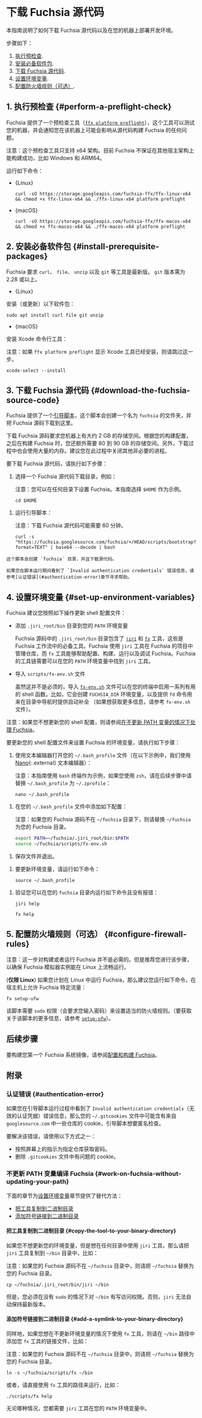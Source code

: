 <!--
# Download the Fuchsia source code
-->
# 下载 Fuchsia 源代码
<!--
This guide provides instructions on how to download the
Fuchsia source code and set up the Fuchsia development
environment on your machine.
-->
本指南说明了如何下载 Fuchsia 源代码以及在您的机器上部署开发环境。
<!--
The steps are:
-->
步骤如下：
<!--
1. [Perform a preflight check](#perform-a-preflight-check).
2. [Install prerequisite packages](#install-prerequisite-packages).
3. [Download the Fuchsia source code](#download-the-fuchsia-source-code).
4. [Set up environment variables](#set-up-environment-variables).
5. [Configure firewall rules (Optional)](#configure-firewall-rules).
-->
1. [执行预检查](#perform-a-preflight-check).
2. [安装必备软件包](#install-prerequisite-packages).
3. [下载 Fuchsia 源代码](#download-the-fuchsia-source-code).
4. [设置环境变量](#set-up-environment-variables).
5. [配置防火墙规则（可选）](#configure-firewall-rules).

<!--
## 1. Perform a preflight check {#perform-a-preflight-check}
-->
## 1. 执行预检查 {#perform-a-preflight-check}
<!--
Fuchsia provides a preflight check tool
([`ffx platform preflight`][ffx-platform-preflight])
that examines your machine and informs you of any issues that may
affect building Fuchsia from source on the machine.
-->
Fuchsia 提供了一个预检查工具（[`ffx platform preflight`][ffx-platform-preflight]），这个工具可以测试您的机器，并会通知您在该机器上可能会影响从源代码构建 Fuchsia 的任何问题。
<!--
Note: The preflight tool only works for the x64 architecture. Fuchsia
is currently not guaranteed to build successfully on other host
architectures, such as Windows and ARM64.
-->
注意：这个预检查工具只支持 x64 架构。目前 Fuchsia 不保证在其他宿主架构上能构建成功，比如 Windows 和 ARM64。

<!--
Run the following command:
-->
运行如下命令：

* {Linux}

  ```posix-terminal
  curl -sO https://storage.googleapis.com/fuchsia-ffx/ffx-linux-x64 && chmod +x ffx-linux-x64 && ./ffx-linux-x64 platform preflight
  ```

* {macOS}

  ```posix-terminal
  curl -sO https://storage.googleapis.com/fuchsia-ffx/ffx-macos-x64 && chmod +x ffx-macos-x64 && ./ffx-macos-x64 platform preflight
  ```

<!--
## 2. Install prerequisite packages {#install-prerequisite-packages}
-->
## 2. 安装必备软件包 {#install-prerequisite-packages}
<!--
Fuchsia requires `curl`, `file`, `unzip`, and `git` to be up to date. The version
of `git` needs to be 2.28 or higher.
-->
Fuchsia 要求 `curl`、 `file`、 `unzip` 以及 `git` 等工具是最新版。 `git` 版本需为 2.28 或以上。

* {Linux}

<!--
  Install (or update) the following packages:
-->
  安装（或更新）以下软件包：

  ```posix-terminal
  sudo apt install curl file git unzip
  ```

* {macOS}

<!--
  Install the Xcode command line tools:

  Note: Skip this step if `ffx platform preflight` shows that Xcode tools
  are already installed on your machine.
-->
  安装 Xcode 命令行工具：

  注意：如果 `ffx platform preflight` 显示 Xcode 工具已经安装，则请跳过这一步。

  ```posix-terminal
  xcode-select --install
  ```

<!--
## 3. Download the Fuchsia source code {#download-the-fuchsia-source-code}
-->
## 3. 下载 Fuchsia 源代码 {#download-the-fuchsia-source-code}
<!--
Fuchsia provides a [bootstrap script](/scripts/bootstrap) that creates a
directory named `fuchsia` and downloads the Fuchsia source code in that
directory.
-->
Fuchsia 提供了一个[引导脚本](/scripts/bootstrap)，这个脚本会创建一个名为 `fuchsia` 的文件夹，并把 Fuchsia 源码下载到这里。
<!--
Downloading the Fuchsia source code requires about 2 GB of space
on your machine. Depending on your build configuration, you need
another 80 to 90 GB of space later when you build Fuchsia. Additionally,
the download process uses a substantial amount of memory. It is advisible
to close non-crucial processes during this time.
-->
下载 Fuchsia 源码要求您机器上有大约 2 GB 的存储空间。根据您的构建配置，之后在构建 Fuchsia 时，您还额外需要 80 到 90 GB 的存储空间。另外，下载过程中也会使用大量的内存。建议您在此过程中关闭其他非必要的进程。
<!--
To download the Fuchsia source, do the following:
-->
要下载 Fuchsia 源代码，请执行如下步骤：
<!--
1.  Select a directory for downloading the Fuchsia source code, for example:

    Note: You can set up Fuchsia in any directory. This guide selects
    the `$HOME` directory as an example.
-->
1. 选择一个 Fuchsia 源代码下载目录，例如：
    
    注意：您可以在任何目录下设置 Fuchsia。本指南选择 `$HOME` 作为示例。

    ```posix-terminal
    cd $HOME
    ```

<!--
1.  Run the bootstrap script:

    Note: Downloading the Fuchsia source code can take up to 60 minutes.
-->
1.  运行引导脚本：
    
    注意：下载 Fuchsia 源代码可能需要 60 分钟。

    ```posix-terminal
    curl -s "https://fuchsia.googlesource.com/fuchsia/+/HEAD/scripts/bootstrap?format=TEXT" | base64 --decode | bash
    ```
<!--
    This script creates the `fuchsia` directory and downloads the source code.

    If you see the `Invalid authentication credentials` error during the
    bootstrapping process, see [Authentication error](#authentication-error) for
    help.
-->
    这个脚本会创建 `fuchsia` 目录，并且下载源代码。

    如果您在脚本运行期间看到了 `Invalid authentication credentials` 错误信息，请参考[认证错误](#authentication-error)章节寻求帮助。

<!--
## 4. Set up environment variables {#set-up-environment-variables}
-->
## 4. 设置环境变量 {#set-up-environment-variables}
<!--
Fuchsia recommends that you update your shell profile to include the following
actions:
-->
Fuchsia 建议您按照如下操作更新 shell 配置文件：
<!--
*   Add the `.jiri_root/bin` directory to your `PATH`.

    The `.jiri_root/bin` directory in the Fuchsia source contains the
    [`jiri`](https://fuchsia.googlesource.com/jiri) and
    [`fx`](/development/build/fx.md) tools that are essential to
    Fuchsia workflows. Fuchsia uses the `jiri` tool to manage repositories in
    the Fuchsia project, and the `fx` tool helps configure, build, run, and
    debug Fuchsia. The Fuchsia toolchain requires that `jiri` is available in
    your `PATH`.
-->
*  添加 `.jiri_root/bin` 目录到您的 `PATH` 环境变量
    
   Fuchsia 源码中的 `.jiri_root/bin` 目录包含了 [`jiri`](https://fuchsia.googlesource.com/jiri) 和 [`fx`](/development/build/fx.md) 工具，这些是 Fuchsia 工作流中的必备工具。Fuchsia 使用 `jiri` 工具在 Fuchsia 的项目中管理仓库，而 `fx` 工具能够帮助配置、构建、运行以及调试 Fuchsia。Fuchsia 的工具链需要可以在您的 `PATH` 环境变量中找到 `jiri` 工具。
<!--
*   Source the `scripts/fx-env.sh` file.

    Though it's not required, sourcing the
    [`fx-env.sh`](/scripts/fx-env.sh) script enables a number of
    useful shell functions in your terminal. For instance, it creates the
    `FUCHSIA_DIR` environment variable and provides the `fd` command for
    navigating directories with auto-completion. (For more information, see
    comments in `fx-env.sh`.)
-->
*   导入 `scripts/fx-env.sh` 文件
    
    虽然这并不是必须的，导入 [`fx-env.sh`](/scripts/fx-env.sh) 文件可以在您的终端中启用一系列有用的 shell 函数。比如，它会创建 `FUCHSIA_DIR` 环境变量，以及提供 `fd` 命令用来在目录中导航时提供自动补全 （如果想获取更多信息，请参考 `fx-env.sh` 文件）。

<!--
Note: If you don't wish to update your shell profile, see
[Work on Fuchsia without updating your PATH](#work-on-fuchsia-without-updating-your-path)
in Appendices instead.
-->
注意：如果您不想更新您的 shell 配置，则请参阅[在不更新 PATH 变量的情况下处理 Fuchsia](#work-on-fuchsia-without-updating-your-path)。
<!--
To update your shell profile to configure Fuchsia's environment variables,
do the following:
-->
要更新您的 shell 配置文件来设置 Fuchsia 的环境变量，请执行如下步骤：
<!--
1.  Use a text editor to open your `~/.bash_profile` file (in the example below,
    we use the [Nano][nano]{:.external} text editor):

    Note: This guide uses a `bash` terminal as an example. If you're
    using `zsh`, replace `~/.bash_profile` with `~/.zprofile` in the
    following steps:
-->
1.  使用文本编辑器打开您的 `~/.bash_profile` 文件（在以下示例中，我们使用 [Nano][nano]{:.external} 文本编辑器）：

    注意：本指南使用 `bash` 终端作为示例，如果您使用 `zsh`，请在后续步骤中请替换 `~/.bash_profile` 为 `~/.zprofile`：

    ```posix-terminal
    nano ~/.bash_profile
    ```

<!--
1.  Add the following lines to your `~/.bash_profile` file:

    Note: If your Fuchsia source code is not located in the `~/fuchsia`
    directory, replace `~/fuchsia` with your Fuchsia directory.
-->
1.  在您的 `~/.bash_profile` 文件中添加如下配置：

    注意：如果您的 Fuchsia 源码不在 `~/fuchsia` 目录下，则请替换 `~/fuchsia` 为您的 Fuchsia 目录。


    ```sh
    export PATH=~/fuchsia/.jiri_root/bin:$PATH
    source ~/fuchsia/scripts/fx-env.sh
    ```

<!--
1.  Save the file and exit the text editor.
-->
1.  保存文件并退出。
<!--
1.  To update your environment variables, run the following command:
-->
1.  要更新环境变量，请运行如下命令：

    ```posix-terminal
    source ~/.bash_profile
    ```

<!--
1.  Verify that you can run the following commands inside your
    `fuchsia` directory without error:
-->
1.  验证您可以在您的 `fuchsia` 目录内运行如下命令且没有报错：

    ```posix-terminal
    jiri help
    ```

    ```posix-terminal
    fx help
    ```
<!--
## 5. Configure firewall rules (Optional) {#configure-firewall-rules}
-->
## 5. 配置防火墙规则（可选） {#configure-firewall-rules}
<!--
Note: This step is not required for building or running Fuchsia. But it is
recommended to ensure that Fuchsia's emulator instances run smoothly on Linux.

(**Linux only**) If you're planning on running Fuchsia on Linux, it is advised to
run the following command to allow Fuchsia-specific traffic on the host machine:
-->
注意：这一步对构建或者运行 Fuchsia 并不是必需的。但是推荐您进行该步骤，以确保 Fuchsia 模拟器实例能在 Linux 上流畅运行。

(**仅限 Linux**) 如果您计划在 Linux 中运行 Fuchsia，那么建议您运行如下命令，在宿主机上允许 Fuchsia 特定流量：

```posix-terminal
fx setup-ufw
```
<!--
This script requires `sudo` (which asks for your password) to set the appropriate
firewall rules. (For more information on this script, see [`setup-ufw`][setup-ufw].)
-->
该脚本需要 `sudo` 权限（会要求您输入密码）来设置适当的防火墙规则。（要获取关于该脚本的更多信息，请参考 [`setup-ufw`][setup-ufw]）。
<!--
## Next steps
-->
## 后续步骤

<!--
To build your first Fuchsia system image, see
[Configure and build Fuchsia](/get-started/build_fuchsia.md).
-->
要构建您第一个 Fuchsia 系统镜像，请参阅[配置和构建 Fuchsia](/get-started/build_fuchsia.md)。
<!--
## Appendices
-->
## 附录
<!--
### Authentication error {#authentication-error}
-->
### 认证错误 {#authentication-error}
<!--
If you see the `Invalid authentication credentials` error during the bootstrap
process, your `~/.gitcookies` file may contain cookies from some repositories in
`googlesource.com` that the bootstrap script wants to check out anonymously.
-->
如果您在引导脚本运行过程中看到了 `Invalid authentication credentials`（无效的认证凭据）错误信息，那么您的 `~/.gitcookies` 文件中可能含有来自 `googlesource.com` 中一些仓库的 cookie，引导脚本想要匿名检查。
<!--
To resolve this error, do one of the following:
-->
要解决该错误，请使用以下方式之一：

<!--
*   Follow the onscreen directions to get passwords for the specified
    repositories.
*   Delete the offending cookies from the `.gitcookies` file.
-->

*  按照屏幕上的指示为指定仓库获取密码。
*  删除 `.gitcookies` 文件中有问题的 cookie。

<!--
### Work on Fuchsia without updating your PATH {#work-on-fuchsia-without-updating-your-path}
-->
###  不更新 PATH 变量编译 Fuchsia {#work-on-fuchsia-without-updating-your-path}
<!--
The following sections provide alternative approaches to the
[Set up environment variables](#set-up-environment-variables) section:
-->
下面的章节为[设置环境变量](#set-up-environment-variables)章节提供了替代方法：
<!--
*   [Copy the tool to your binary directory](#copy-the-tool-to-your-binary-directory)
*   [Add a symlink to your binary directory](#add-a-symlink-to-your-binary-directory)
-->
*   [把工具复制到二进制目录](#copy-the-tool-to-your-binary-directory)
*   [添加符号链接到二进制目录](#add-a-symlink-to-your-binary-directory)

<!--
#### Copy the tool to your binary directory {#copy-the-tool-to-your-binary-directory}
-->
####  把工具复制到二进制目录 {#copy-the-tool-to-your-binary-directory}
<!--
If you don't wish to update your environment variables, but you want `jiri` to
work in any directory, copy the `jiri` tool to your `~/bin` directory, for
example:

Note: If your Fuchsia source code is not located in the `~/fuchsia` directory,
replace `~/fuchsia` with your Fuchsia directory.
-->
如果您不想更新您的环境变量，但是想在任何目录中使用 `jiri` 工具，那么请把 `jiri` 工具复制到 `~/bin` 目录中，比如：

注意：如果您的 Fuchsia 源码不在 `~/fuchsia` 目录中，则请把 `~/fuchsia` 替换为您的 Fuchsia 目录。

```posix-terminal
cp ~/fuchsia/.jiri_root/bin/jiri ~/bin
```

<!--
However, you must have write access to the `~/bin` directory without `sudo`. If
you don't, `jiri` cannot keep itself up-to-date.
-->
但是，您必须在没有 `sudo` 的情况下对 `~/bin` 有写访问权限。否则，`jiri` 无法自动保持最新版本。
<!--
#### Add a symlink to your binary directory {#add-a-symlink-to-your-binary-directory}
-->
#### 添加符号链接到二进制目录 {#add-a-symlink-to-your-binary-directory}
<!--
Similarly, if you want to use the `fx` tool without updating your environment
variables, provide the `fx` tool's symlink in your `~/bin` directory, for
example:

Note: If your Fuchsia source code is not located in the `~/fuchsia` directory,
replace `~/fuchsia` with your Fuchsia directory.
-->
同样地，如果您想在不更新环境变量的情况下使用 `fx` 工具，则请在 `~/bin` 路径中添加您 `fx` 工具的链接文件，比如：

注意：如果您的 Fuchsia 源码不在 `~/fuchsia` 目录中，则请把 `~/fuchsia` 替换为您的 Fuchsia 目录。

```posix-terminal
ln -s ~/fuchsia/scripts/fx ~/bin
```
<!--
Alternatively, run the `fx` tool directly using its path, for example:
-->
或者，请直接使用 `fx` 工具的路径来运行，比如：

```posix-terminal
./scripts/fx help
```
<!--
In either case, you need `jiri` in your `PATH`.
-->
无论哪种情况，您都需要 `jiri` 工具在您的 `PATH` 环境变量中。
<!-- Reference links -->

[ffx-platform-preflight]: https://fuchsia.dev/reference/tools/sdk/ffx#preflight
[nano]: https://www.nano-editor.org/docs.php
[setup-ufw]: https://fuchsia.dev/reference/tools/fx/cmd/setup-ufw
